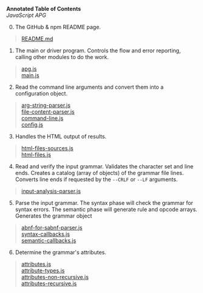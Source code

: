 **Annotated Table of Contents**<br>
*JavaScript APG*

0. The GitHub & npm README page.
> [README.md](./README.html)

1. The main or driver program. Controls the flow and error reporting, calling other modules to do the work.
> [apg.js](./apg.html)<br>
> [main.js](./main.html)

2. Read the command line arguments and convert them into a configuration object.
> [arg-string-parser.js](./arg-string-parser.html)<br>
> [file-content-parser.js](./file-content-parser.html)<br>
> [command-line.js](./command-line.html)<br>
> [config.js](./config.html)

3. Handles the HTML output of results.
> [html-files-sources.js](./html-files-sources.html)<br>
> [html-files.js](./html-files.html)

4. Read and verify the input grammar. Validates the character set and line ends.
Creates a catalog (array of objects) of the grammar file lines.
Converts line ends if requested by the `--CRLF` or `--LF` arguments.
> [input-analysis-parser.js](./input-analysis-parser.html) 

5. Parse the input grammar. The syntax phase will check the grammar for syntax errors.
The semantic phase will generate rule and opcode arrays.
Generates the grammar object
>[abnf-for-sabnf-parser.js](abnf-for-sabnf-parser.html)<br>
>[syntax-callbacks.js](./syntax-callbacks.html)<br>
>[semantic-callbacks.js](semantic-callbacks.html)

6. Determine the grammar's attributes.
>[attributes.js](./attributes.html)<br>
>[attribute-types.js](./attribute-types.html)<br>
>[attributes-non-recursive.js](./attributes-non-recursive.html)<br>
>[attributes-recursive.js](./attributes-recursive.html)
